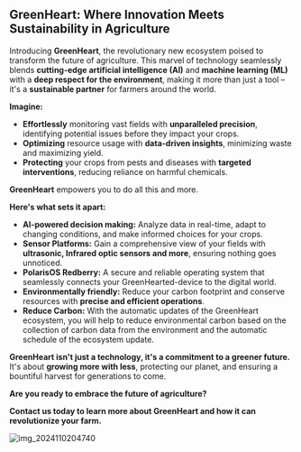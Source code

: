 

## GreenHeart: Where Innovation Meets Sustainability in Agriculture

Introducing **GreenHeart**, the revolutionary new ecosystem poised to transform the future of agriculture. This marvel of technology seamlessly blends **cutting-edge artificial intelligence (AI)** and **machine learning (ML)** with a **deep respect for the environment**, making it more than just a tool – it's a **sustainable partner** for farmers around the world.

**Imagine:**

* **Effortlessly** monitoring vast fields with **unparalleled precision**, identifying potential issues before they impact your crops.
* **Optimizing** resource usage with **data-driven insights**, minimizing waste and maximizing yield.
* **Protecting** your crops from pests and diseases with **targeted interventions**, reducing reliance on harmful chemicals.

**GreenHeart** empowers you to do all this and more. 

**Here's what sets it apart:**

* **AI-powered decision making:** Analyze data in real-time, adapt to changing conditions, and make informed choices for your crops.
* **Sensor Platforms:** Gain a comprehensive view of your fields with **ultrasonic, Infrared optic sensors and more**, ensuring nothing goes unnoticed.
* **PolarisOS Redberry:** A secure and reliable operating system that seamlessly connects your GreenHearted-device to the digital world.
* **Environmentally friendly:** Reduce your carbon footprint and conserve resources with **precise and efficient operations**.
* **Reduce Carbon:** With the automatic updates of the GreenHeart ecosystem, you will help to reduce environmental carbon based on the collection of carbon data from the environment and the automatic schedule of the ecosystem update.

**GreenHeart isn't just a technology, it's a commitment to a greener future.** It's about **growing more with less**, protecting our planet, and ensuring a bountiful harvest for generations to come.

**Are you ready to embrace the future of agriculture?**

**Contact us today to learn more about GreenHeart and how it can revolutionize your farm.**

![img_2024110204740](https://github.com/VaysiDevelopmentCenter/HorizonGreenHeart/assets/151166631/bc867c22-c331-471e-a1b1-b2904b2cfd4a)

